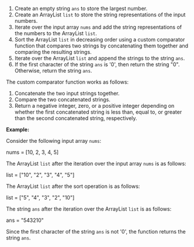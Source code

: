 1. Create an empty string `ans` to store the largest number.
2. Create an ArrayList `list` to store the string representations of the input numbers.
3. Iterate over the input array `nums` and add the string representations of the numbers to the ArrayList `list`.
4. Sort the ArrayList `list` in decreasing order using a custom comparator function that compares two strings by concatenating them together and comparing the resulting strings.
5. Iterate over the ArrayList `list` and append the strings to the string `ans`.
6. If the first character of the string `ans` is '0', then return the string "0". Otherwise, return the string `ans`.

The custom comparator function works as follows:

1. Concatenate the two input strings together.
2. Compare the two concatenated strings.
3. Return a negative integer, zero, or a positive integer depending on whether the first concatenated string is less than, equal to, or greater than the second concatenated string, respectively.

**Example:**

Consider the following input array `nums`:

nums = [10, 2, 3, 4, 5]

The ArrayList `list` after the iteration over the input array `nums` is as follows:

list = ["10", "2", "3", "4", "5"]

The ArrayList `list` after the sort operation is as follows:

list = ["5", "4", "3", "2", "10"]

The string `ans` after the iteration over the ArrayList `list` is as follows:

ans = "543210"

Since the first character of the string `ans` is not '0', the function returns the string `ans`.

